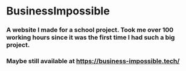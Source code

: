 # BusinessImpossible

### A website I made for a school project. Took me over 100 working hours since it was the first time I had such a big project.

### Maybe still available at https://business-impossible.tech/
